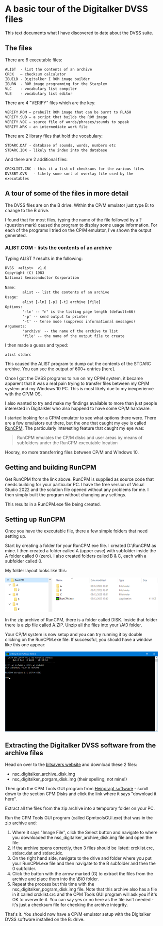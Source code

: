 # A basic tour of the Digitalker DVSS files

This text documents what I have discovered to date about the DVSS suite.

## The files

There are 6 executable files:
```
ALIST  - list the contents of an archive
CRCK   – checksum calculator
IBUILD - Digitalker I ROM image builder
IBURN  - ROM image programming for the Starplex
VLC    - vocabulary list compiler
VLE    - vocabulary list editor
```
There are 4 "VERIFY" files which are the key:
```
VERIFY.ROM – prebuilt ROM image that can be burnt to FLASH
VERIFY.SUB – a script that builds the ROM image
VERIFY.VOC – source file of words/phrases/sounds to speak
VERIFY.WRK – an intermediate work file
```
There are 2 library files that hold the vocabulary:
```
STDARC.DAT - database of sounds, words, numbers etc
STDARC.IDX - likely the index into the database
```
And there are 2 additional files:
```
CRCKLIST.CRC - this it a list of checksums for the various files
DVSSBT.OVR   - likely some sort of overlay file used by the executables
```

## A tour of some of the files in more detail

The DVSS files are on the B drive. Within the CP/M emulator just type B: to change to the B drive.

I found that for most files, typing the name of the file followed by a ? (question mark) caused the program to display some usage information. For each of the programs I tried on the CP/M emulator, I've shown the output generated.

### ALIST.COM - lists the contents of an archive

Typing ALIST ? results in the following:
```
DVSS  <alist>  v1.0
Copyright (C) 1983
National Semiconductor Corporation

Name:
        alist -- list the contents of an archive
Usage:
        alist [-ln] [-p] [-t] archive [file]
Options:
        '-ln' -- "n" is the listing page length (default=66)
        '-p' -- send output to printer
        '-t' -- terse mode (suppress informational messages)
Arguments:
        'archive' -- the name of the archive to list
        'file' -- the name of the output file to create
```
I then made a guess and typed:
```
alist stdarc
```
This caused the ALIST program to dump out the contents of the STDARC archive. You can see the output of 600+ entries [here].


Once I got the DVSS programs to run on my CP/M system, it became apparent that it was a real pain trying to transfer files between my CP/M system and my Windows 10 PC. This is most likely due to my inexperience with the CP/M OS.

I also wanted to try and make my findings available to more than just people interested in Digitalkler who also happend to have some CP/M hardware.

I started looking for a CP/M emulator to see what options there were. There are a few emulators out there, but the one that caught my eye is called [RunCPM](https://github.com/MockbaTheBorg/RunCPM). The particularly interesting feature that caught my eye was:

> RunCPM emulates the CP/M disks and user areas by means of subfolders under the RunCPM executable location

Hooray, no more transferring files between CP/M and WIndows 10.

## Getting and building RunCPM

Get RunCPM from the link above. RunCPM is supplied as source code that needs building for your particular PC. I have the free version of Visual Studio 2022 and the solution file opened without any problems for me. I then simply built the program without changing any settings.

This results in a RunCPM.exe file being created.

## Setting up RunCPM

Once you have the executable file, there a few simple folders that need setting up.

Start by creating a folder for your RunCPM.exe file. I created D:\RunCPM as mine. I then created a folder called A (upper case) with subfolder inside the A folder called 0 (zero). I also created folders called B & C, each with a subfolder called 0.

My folder layout looks like this:

![RunCPM Folder Layout](https://github.com/MarkD833/Digitalker-Digital-Voice-Selection-Software/blob/main/images/RunCPM_folders.png)

In the zip archive of RunCPM, there is a folder called DISK. Inside that folder there is a zip file called A.ZIP. Unzip all the files into your \A\0 folder.

Your CP/M system is now setup and you can try running it by double clicking on the RunCPM.exe file. If successful, you should have a window like this one appear:

![RunCPM shell](https://github.com/MarkD833/Digitalker-Digital-Voice-Selection-Software/blob/main/images/RunCPM_shell.png)

## Extracting the Digitalker DVSS software from the archive files

Head on over to the [bitsavers website](http://bitsavers.informatik.uni-stuttgart.de/components/national/digitalker/NSC_DIGITALKER_CPM/) and download these 2 files:

- nsc_digitalker_archive_disk.img
- nsc_digitalker_porgam_disk.img  (their spelling, not mine!)

Then grab the CPM Tools GUI program from [Heinpragt software](https://www.heinpragt-software.com/cpmbox-a-cpm-2-2-emulator/) - scroll down to the section CPM Disks and click the link where it says "download it here".

Extract all the files from the zip archive into a temporary folder on your PC.

Run the CPM Tools GUI program (called CpmtoolsGUI.exe) that was in the zip archive and:
1. Where it says "Image File", click the Select button and navigate to where you downloaded the nsc_digitalker_archive_disk.img file and open the file.
2. If the archive opens correctly, then 3 files should be listed: crcklist.crc, stdarc.dat and stdarc.idx.
3. On the right hand side, navigate to the drive and folder where you put your RunCPM.exe file and then navigate to the B subfolder and then the 0 subfolder.
4. Click the button with the arrow marked (G) to extract the files from the archive and place them into the \B\0 folder.
5. Repeat the process but this time with the nsc_digitalker_pogram_disk.img file. Note that this archive also has a file in it called crcklist.crc and the CPM Tools GUI program will ask you if it's OK to overwrite it. You can say yes or no here as the file isn't needed - it's just a checksum file for checking the archive integrity.

That's it. You should now have a CP/M emulator setup with the Digitalker DVSS software installed on the B: drive.

